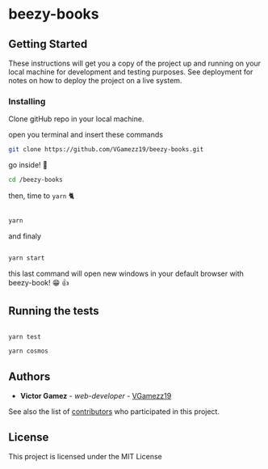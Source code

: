 # beezy-books
<!--
- 🎨 Check Demo MDitor <http://mditor.surge.sh/#/>

- 👨‍🚀 Check Demo Cosmos MDitor <http://cosmos-mditor.surge.sh/>

⚠️ Hey! if you want to know how we have done `MDitor`, you can navigate to [./doc](https://github.com/VGamezz19/MDitor/tree/master/doc/)

⚡️ If you just want to know how dowload it, test or add new features, follow theses steps  ⬇️

-->

## Getting Started

These instructions will get you a copy of the project up and running on your local machine for development and testing purposes. See deployment for notes on how to deploy the project on a live system.

### Installing

Clone gitHub repo in your local machine.

open you terminal and insert these commands

```sh
git clone https://github.com/VGamezz19/beezy-books.git
```

go inside! 🧐

```sh
cd /beezy-books
```

then, time to `yarn` 🐈

```sh

yarn

```

and finaly

```sh

yarn start

```

this last command will open new windows in your default browser with beezy-book! 😁 👍

## Running the tests

```sh

yarn test

yarn cosmos

```

## Authors

- **Victor Gamez** - *web-developer* - [VGamezz19](https://github.com/VGamezz19)

See also the list of [contributors](https://github.com/your/project/contributors) who participated in this project.

## License

This project is licensed under the MIT License